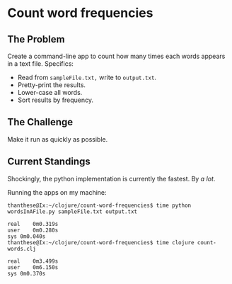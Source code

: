 # Count word frequencies

## The Problem

Create a command-line app to count how many times each words appears in a text file.  Specifics:

- Read from `sampleFile.txt,` write to `output.txt`.
- Pretty-print the results.
- Lower-case all words.
- Sort results by frequency.

## The Challenge

Make it run as quickly as possible.

## Current Standings

Shockingly, the python implementation is currently the fastest.  By *a lot*.

Running the apps on my machine:

    thanthese@Ix:~/clojure/count-word-frequencies$ time python wordsInAFile.py sampleFile.txt output.txt

    real	0m0.319s
    user	0m0.280s
    sys	0m0.040s
    thanthese@Ix:~/clojure/count-word-frequencies$ time clojure count-words.clj

    real	0m3.499s
    user	0m6.150s
    sys	0m0.370s

